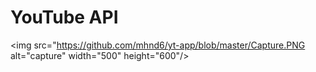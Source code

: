 # YouTube API

<img src="https://github.com/mhnd6/yt-app/blob/master/Capture.PNG alt="capture" width="500" height="600"/>
